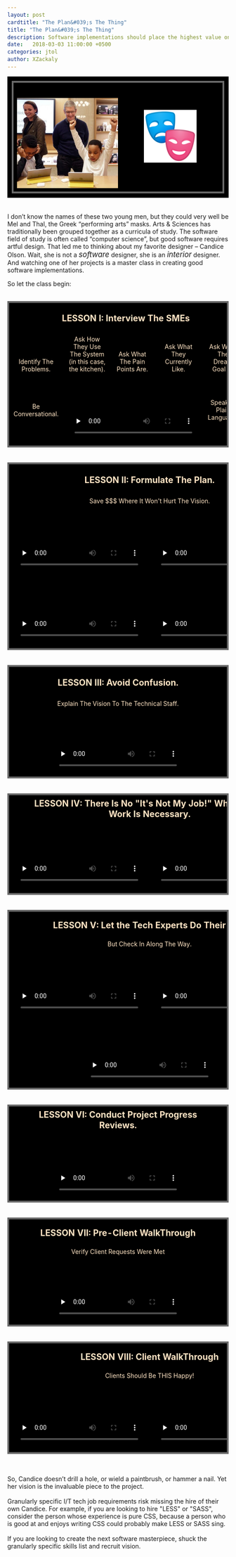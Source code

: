 ```yaml
---
layout: post
cardtitle: "The Plan&#039;s The Thing"
title: "The Plan&#039;s The Thing"
description: Software implementations should place the highest value on the non-technical beginning stages, the VISION and the PLAN.   
date:   2018-03-03 11:00:00 +0500
categories: jtol
author: XZackaly
---
```


<div style="background-color:black;padding: 10px 10px">
  <center>
    <table class="local01"> 
        <tr>
            <td style="vertical-align: middle;padding: 34px 0px 4px 8px;">
                <img src="/images/400pict1.jpg" alt="Mel and Thal">
            </td>
            <td style="vertical-align: middle">
                <img src="/images/pict2.png" alt="Mel & Thal">
            </td>
        </tr>        
    </table>
  </center> 
 </div>
<br>
<br>
I don’t know the names of these two young men, but they could very well be <span class="ttstyle"><span  class="tooltip" data-tip="(Melpomene – the Greek Muse of tragedy)">Mel</span></span> and <span class="ttstyle"><span  class="tooltip" data-tip="(Thalia -  the Greek Muse of comedy)">Thal</span></span>, the Greek “performing arts” masks.   Arts 
&amp; Sciences has traditionally been grouped together as a curricula of study. The software field of study is often called “computer science”, but good software requires artful design.   That led me to thinking about my favorite designer – Candice Olson.  Wait, she is not a <big><em>software</em></big> designer, she is an <big><em>interior</em></big> designer. And watching one of her projects is a master class in creating good software implementations. 

So let the class begin:<br><br>

<div>
 <!--Table 1 begins here -->
<table class="local01" >
    <tr>
               <th colspan="5">LESSON I: Interview The 
               <span class="ttstyle"><span class="tooltip" data-tip="Subject Matter Experts">SMEs</span></span>
               </th>
    </tr>     
<tr>
                <td>Identify The Problems.</td>
                <td>Ask How They Use The System (in this case, the kitchen).</td>
                <td>Ask What The Pain Points Are.</td>
                <td>Ask What They Currently Like.</td>
                <td>Ask What The Dream Goal Is.</td>
</tr>
<tr>
            <td style="vertical-align: middle">Be Conversational.</td>
            <td colspan="3" width="100%" >
                <center>
                    <video class="video" preload="none" controls poster="/images/DivineDesignMC.jpg">
                        <source type="video/mp4" src="/vids/Candice_scene01.mp4">
                        <source type="video/webm" src="/vids/Candice_smemeet01.webm">
                            Your browser doesn't support HTML5 video.
                      </video>
                </center></td>
            <!--<td width="20%"></td> -->
            <td style="vertical-align: middle">Speak In Plain Language.</td>
</tr>
</table>
<br><br> <!--Table 2 begins here -->
 
<table class="local01" >
        <tr>
               <th colspan="2">LESSON II: Formulate The Plan.</th>
    </tr> <tr >
             <td colspan="2"> Save $$$ Where It Won't Hurt The Vision.</td> </tr> 
        <tr>
            <td>
                    <video class="video" preload="none" controls poster="/images/DivineDesignMC.jpg">
                        <source type="video/mp4" src="/vids/Candice_planning01.mp4">
                        <source type="video/webm" src="/vids/Candice_planning01.webm">
                            Your browser doesn't support HTML5 video.
                      </video>
            </td>    
            <td >
                    <video class="video" preload="none" controls poster="/images/DivineDesignMC.jpg">
                        <source type="video/mp4" src="/vids/Candice_planning02.mp4">
                        <source type="video/webm" src="/vids/Candice_planning02.webm">
                            Your browser doesn't support HTML5 video.
                      </video>
            </td>  </tr>
            <tr>  
            <td>
                    <video class="video" preload="none" controls poster="/images/DivineDesignMC.jpg">
                        <source type="video/mp4" src="/vids/Candice_planning04.mp4">
                        <source type="video/webm" src="/vids/Candice_planning04.webm">
                            Your browser doesn't support HTML5 video.
                      </video>  
            </td>          
            <td>
                    <video class="video" preload="none" controls poster="/images/DivineDesignMC.jpg">
                        <source type="video/mp4" src="/vids/Candice_planning03.mp4">
                        <source type="video/webm" src="/vids/Candice_planning03.webm">
                            Your browser doesn't support HTML5 video.
                      </video>
            </td>    
        </tr>       
    </table>
 <br><br><!--Table 3 begins here -->
 
<table class="local01" >
        <tr>
               <th>LESSON III: Avoid Confusion.</th>
    </tr> 
        <tr >
             <td  > Explain The Vision To The Technical Staff.</td> </tr> 
             <tr>  
            <td style="padding: 0% 18%">
                    <video class="video" preload="none" controls poster="/images/DivineDesignMC.jpg">
                        <source type="video/mp4" src="/vids/Candice_explain01.mp4">
                        <source type="video/webm" src="/vids/Candice_explain01.webm">
                            Your browser doesn't support HTML5 video.
                      </video>
            </td>       
        </tr>       
    </table>
 <br><br> <!--Table 4 begins here -->
 
<table class="local01" >
        <tr>
               <th colspan="2" style="padding: 0px 45px">LESSON IV: There Is No "It's Not My Job!"
              When Grunt Work Is Necessary.</th>
    </tr> 
        <tr>
            <td>
                    <video class="video" preload="none" controls poster="/images/DivineDesignMC.jpg">
                        <source type="video/mp4" src="/vids/Candice_teamgruntwork01.mp4">
                        <source type="video/webm" src="/vids/Candice_teamgruntwork01.webm">
                            Your browser doesn't support HTML5 video.
                      </video>
            </td>    
            <td >
                    <video class="video" preload="none" controls poster="/images/DivineDesignMC.jpg">
                        <source type="video/mp4" src="/vids/Candice_teamgruntwork02.mp4">
                        <source type="video/webm" src="/vids/Candice_teamgruntwork02.webm">
                            Your browser doesn't support HTML5 video.
                      </video>
            </td>  </tr>
     </table>
     <br><br> <!--Table 5 begins here -->
 
<table class="local01" >
        <tr>
               <th colspan="2" style="padding: 0px 45px">LESSON V: Let the Tech Experts Do Their Job.</th>
    </tr> 
    <tr >
             <td colspan="2"> But Check In Along The Way.</td> </tr>  
        <tr>
            <td>
                    <video class="video" preload="none" controls poster="/images/DivineDesignMC.jpg">
                        <source type="video/mp4" src="/vids/Candice_checkin01.mp4">
                        <source type="video/webm" src="/vids/Candice_checkin01.webm">
                            Your browser doesn't support HTML5 video.
                      </video>
            </td>    
            <td >
                    <video class="video" preload="none" controls poster="/images/DivineDesignMC.jpg">
                        <source type="video/mp4" src="/vids/Candice_checkin02.mp4">
                        <source type="video/webm" src="/vids/Candice_checkin02.webm">
                            Your browser doesn't support HTML5 video.
                      </video>
            </td>  </tr>
            <tr>
            <td colspan="2" style="padding: 0% 25%">
                    <video class="video" preload="none" controls poster="/images/DivineDesignMC.jpg">
                        <source type="video/mp4" src="/vids/Candice_checkin03.mp4">
                        <source type="video/webm" src="/vids/Candice_checkin03.webm">
                            Your browser doesn't support HTML5 video.
                      </video>
            </td>    </tr>
     </table>
    <br><br> <!--Table 6  begins here -->
    <table class="local01" >
        <tr>
               <th style="padding: 0px 45px">LESSON VI: Conduct Project Progress Reviews.</th>
    </tr>  <tr>
            <td style="padding: 0% 18%">
                    <video class="video" preload="none" controls poster="/images/DivineDesignMC.jpg">
                        <source type="video/mp4" src="/vids/Candice_wip02.mp4">
                        <source type="video/webm" src="/vids/Candice_wip02.webm">
                            Your browser doesn't support HTML5 video.
                      </video>
            </td>       
        </tr>       
    </table>
    <br><br> <!--Table 7  begins here -->
    <table class="local01" >
        <tr>
               <th style="padding: 0px 45px">LESSON VII: Pre-Client WalkThrough</th>
    </tr> <tr >
             <td colspan="2"> Verify Client Requests Were Met</td> </tr>  
              <tr>
            <td style="padding: 0% 18%">
                    <video class="video" preload="none" controls poster="/images/DivineDesignMC.jpg">
                        <source type="video/mp4" src="/vids/Candice_preclientwalkthru01.mp4">
                        <source type="video/webm" 
                        src="/vids/Candice_preclientwalkthru01.webm">
                            Your browser doesn't support HTML5 video.
                      </video>
            </td>       
        </tr>       
    </table>
     <br><br> <!--Table 8 begins here -->
 
<table class="local01" >
        <tr>
               <th colspan="2" style="padding: 0px 45px">LESSON VIII: Client WalkThrough</th>
    </tr> 
        <tr >
             <td colspan="2"> Clients Should Be THIS Happy!</td> </tr>  
        <tr>
            <td>
                    <video class="video" preload="none" controls poster="/images/DivineDesignMC.jpg">
                        <source type="video/mp4" src="/vids/Candice_clientreview01.mp4">
                        <source type="video/webm" src="/vids/Candice_clientreview01.webm">
                            Your browser doesn't support HTML5 video.
                      </video>
            </td>    
            <td >
                    <video class="video" preload="none" controls poster="/images/DivineDesignMC.jpg">
                        <source type="video/mp4" src="/vids/Candice_clientreview02.mp4">
                        <source type="video/webm" src="/vids/Candice_clientreview02.webm">
                            Your browser doesn't support HTML5 video.
                      </video>
            </td>  </tr>
     </table>
</div>

<br><br>
So, Candice doesn’t drill a hole, or wield a paintbrush, or hammer a nail.  Yet her vision is the invaluable piece to the project.<br><br>
Granularly specific I/T tech job requirements risk missing the hire of their own Candice.  For example, if you are looking to hire &quot;LESS&quot; or &quot;SASS&quot;, consider the person whose experience is pure CSS, because a person who is good at and enjoys writing CSS could probably make LESS or SASS sing.<br><br>
If you are looking to create the next software masterpiece, shuck the granularly specific skills list and recruit vision.  

<style>
     table.local01 {
        margin: auto; 
        background-color: black;
        border: 4px solid dimgrey;
        border-collapse: collapse;
        color: bisque;
    }
      th {  
        font-size: 1.4em;
        text-align: center; 
        vertical-align: middle;
        height:60px;
        
    }

    td {  
        padding: 4px 10px;
        text-align: center; 
        vertical-align: bottom;
        width: 20%;
    }
.video-container {
  position: relative;
}
 
.overlay-desc {
  background: rgba(0,0,0,0);
  position: absolute;
  top: 0; right: 0; bottom: 0; left: 0;
  display: flex;
  justify-content: top;
}

</style> 

 